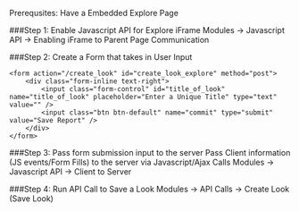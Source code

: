 Prerequsites: Have a Embedded Explore Page

###Step 1: Enable Javascript API for Explore iFrame
  Modules -> Javascript API -> Enabling iFrame to Parent Page Communication

###Step 2: Create a Form that takes in User Input 
```
<form action="/create_look" id="create_look_explore" method="post">
	<div class="form-inline text-right">
		<input class="form-control" id="title_of_look" name="title_of_look" placeholder="Enter a Unique Title" type="text" value="" />
		<input class="btn btn-default" name="commit" type="submit" value="Save Report" />
	</div>
</form>
```

###Step 3: Pass form submission input to the server
Pass Client information (JS events/Form Fills) to the server via Javascript/Ajax Calls 
  Modules -> Javascript API -> Client to Server

###Step 4: Run API Call to Save a Look
  Modules -> API Calls -> Create Look (Save Look)
  



